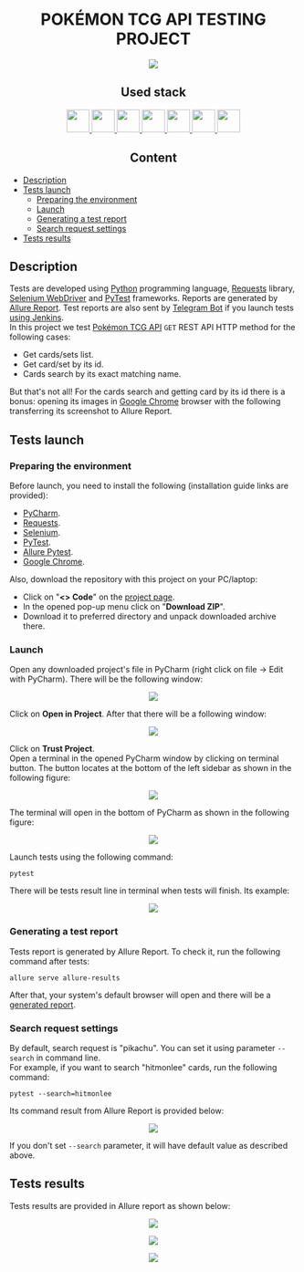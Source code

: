 <h1 align="center">POKÉMON TCG API TESTING PROJECT</h1>  
<p align="center">
    <img src="resources/pokemon_logo.svg"/>
</p>

<h2 align="center">Used stack</h2>
<p align="center">
    <a href="https://www.python.org/">
        <img src="resources/python-original.svg" height="40" width="40" />
    </a>
    <a href="https://www.jetbrains.com/pycharm/">
        <img src="resources/pycharm-logo.svg" height="40" width="40" />
    </a>
    <a href="https://restfulapi.net/http-methods/">
        <img src="resources/rest-api-icon.svg" height="40" width="40" />
    </a>
    <a href="https://www.selenium.dev/documentation/webdriver/">
        <img src="resources/selenium-original.svg" height="40" width="40" />
    </a>
    <a href="https://docs.pytest.org/">
        <img src="resources/pytest-original.svg" height="40" width="40" />
    </a>
    <a href="https://git-scm.com/">
        <img src="resources/git-original.svg" height="40" width="40" />
    </a>
    <a href="https://allurereport.org/">
        <img src="resources/allure-report-logo.svg" height="40" width="40" />
    </a>
</p>  

<h2 align="center">Content</h2>  

* [Description](#description)  
* [Tests launch](#tests-launch)  
   * [Preparing the environment](#preparing-the-environment)  
   * [Launch](#launch)  
   * [Generating a test report](#generating-a-test-report)  
   * [Search request settings](#search-request-settings)
* [Tests results](#tests-results)  

## Description

Tests are developed using [Python](https://www.python.org/) programming language, [Requests](https://pypi.org/project/requests/) library, [Selenium WebDriver](https://www.selenium.dev/documentation/webdriver/) and [PyTest](https://docs.pytest.org/) frameworks. Reports are generated by [Allure Report](https://allurereport.org/). Test reports are also sent by [Telegram Bot](https://core.telegram.org/bots) if you launch tests [using Jenkins](#launch-using-jenkins).  
In this project we test [Pokémon TCG API](https://docs.pokemontcg.io/) ```GET``` REST API HTTP method for the following cases:
* Get cards/sets list.
* Get card/set by its id.
* Cards search by its exact matching name.

But that's not all! For the cards search and getting card by its id there is a bonus: opening its images in [Google Chrome](https://www.google.com/intl/en_us/chrome/) browser with the following transferring its screenshot to Allure Report.

## Tests launch

### Preparing the environment

Before launch, you need to install the following (installation guide links are provided):  
* [PyCharm](https://www.jetbrains.com/pycharm/).  
* [Requests](https://pypi.org/project/requests/).  
* [Selenium](https://selenium-python.readthedocs.io/installation.html).  
* [PyTest](https://docs.pytest.org/en/7.4.x/getting-started.html#install-pytest).  
* [Allure Pytest](https://pypi.org/project/allure-pytest/).  
* [Google Chrome](https://www.google.com/intl/en_us/chrome/).

Also, download the repository with this project on your PC/laptop:  
* Click on "**<> Code**" on the [project page](https://github.com/engovadzip/pokemon_API_project).  
* In the opened pop-up menu click on "**Download ZIP**".  
* Download it to preferred directory and unpack downloaded archive there.  

### Launch

Open any downloaded project's file in PyCharm (right click on file -> Edit with PyCharm). There will be the following window:  
<p align="center">
    <img src="resources/pycharm_project.png"/>
</p>

Click on **Open in Project**. After that there will be a following window:  
<p align="center">
    <img src="resources/trust_project.png"/>
</p>

Click on **Trust Project**.  
Open a terminal in the opened PyCharm window by clicking on terminal button. The button locates at the bottom of the left sidebar as shown in the following figure:
<p align="center">
    <img src="resources/terminal.png"/>
</p>
The terminal will open in the bottom of PyCharm as shown in the following figure:
<p align="center">
    <img src="resources/opened_terminal.png"/>
</p>

Launch tests using the following command:  
```
pytest
```
There will be tests result line in terminal when tests will finish. Its example:  
<p align="center">
    <img src="resources/tests-result.png"/>
</p>

### Generating a test report

Tests report is generated by Allure Report. To check it, run the following command after tests:  
```
allure serve allure-results
```  
After that, your system's default browser will open and there will be a [generated report](#tests-results).  

### Search request settings

By default, search request is "pikachu". You can set it using parameter ```--search``` in command line.  
For example, if you want to search "hitmonlee" cards, run the following command:
```
pytest --search=hitmonlee
```  
Its command result from Allure Report is provided below:
<p align="center">
    <img src="resources/hitmonlee_card.png" />  
</p>  

If you don't set ```--search``` parameter, it will have default value as described above.

## Tests results
Tests results are provided in Allure report as shown below:
<p align="center">
    <img src="resources/allure-report.png" />  
</p>  
<p align="center">
    <img src="resources/allure-report_2.png" />  
</p>  
<p align="center">
    <img src="resources/allure-report_3.png" />  
</p>  
